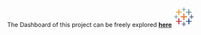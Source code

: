 The Dashboard of this project can be freely explored **[here](https://public.tableau.com/app/profile/mirko.rossi/viz/FinalDataAnalysisBooleanProject/Story?publish=yes)** ![Tableau](https://github.com/mrmirkorossi/mrmirkorossi/blob/main/Tableau.jpg)
